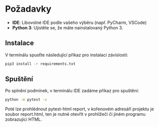 # Požadavky
- **IDE**: Libovolné IDE podle vašeho výběru (např. PyCharm, VSCode)
- **Python 3**: Ujistěte se, že máte nainstalovaný Python 3.

## Instalace
V terminálu spusťte následující příkaz pro instalaci závislostí:

```bash
pip3 install -r requirements.txt
```

## Spuštění 
Po splnění podmínek, v terminálu IDE zadáme příkaz pro spuštění:

```bash
python -m pytest -v
```

Poté lze prohlédnout pytest-html report, v kořenovém adresáří projektu je soubor report.html, ten je nutné otevřít v prohlížeči či jiném programu zobrazující HTML.
